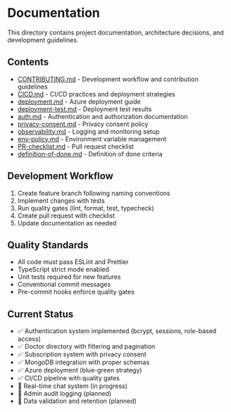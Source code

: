 # Documentation

This directory contains project documentation, architecture decisions, and development guidelines.

## Contents

- [CONTRIBUTING.md](./CONTRIBUTING.md) - Development workflow and contribution guidelines
- [CICD.md](./CICD.md) - CI/CD practices and deployment strategies
- [deployment.md](./deployment.md) - Azure deployment guide
- [deployment-test.md](./deployment-test.md) - Deployment test results
- [auth.md](./auth.md) - Authentication and authorization documentation
- [privacy-consent.md](./privacy-consent.md) - Privacy consent policy
- [observability.md](./observability.md) - Logging and monitoring setup
- [env-policy.md](./env-policy.md) - Environment variable management
- [PR-checklist.md](./PR-checklist.md) - Pull request checklist
- [definition-of-done.md](./definition-of-done.md) - Definition of done criteria

## Development Workflow

1. Create feature branch following naming conventions
2. Implement changes with tests
3. Run quality gates (lint, format, test, typecheck)
4. Create pull request with checklist
5. Update documentation as needed

## Quality Standards

- All code must pass ESLint and Prettier
- TypeScript strict mode enabled
- Unit tests required for new features
- Conventional commit messages
- Pre-commit hooks enforce quality gates

## Current Status

- ✅ Authentication system implemented (bcrypt, sessions, role-based access)
- ✅ Doctor directory with filtering and pagination
- ✅ Subscription system with privacy consent
- ✅ MongoDB integration with proper schemas
- ✅ Azure deployment (blue-green strategy)
- ✅ CI/CD pipeline with quality gates
- 🔄 Real-time chat system (in progress)
- 🔄 Admin audit logging (planned)
- 🔄 Data validation and retention (planned)
